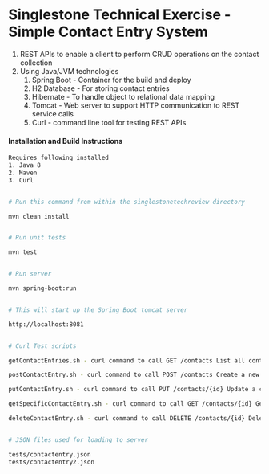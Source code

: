 
# Singlestone Technical Exercise - Simple Contact Entry System

1. REST APIs to enable a client to perform CRUD operations on the contact collection
2. Using Java/JVM technologies
    1. Spring Boot - Container for the build and deploy
    2. H2 Database - For storing contact entries
    3. Hibernate - To handle object to relational data mapping
    4. Tomcat - Web server to support HTTP communication to REST service calls
    5. Curl - command line tool for testing REST APIs
 
   
#### Installation and Build Instructions
```sh
Requires following installed
1. Java 8
2. Maven
3. Curl


# Run this command from within the singlestonetechreview directory

mvn clean install


# Run unit tests

mvn test


# Run server

mvn spring-boot:run


# This will start up the Spring Boot tomcat server

http://localhost:8081


# Curl Test scripts 

getContactEntries.sh - curl command to call GET /contacts List all contacts

postContactEntry.sh - curl command to call POST /contacts Create a new contact

putContactEntry.sh - curl command to call PUT /contacts/{id} Update a contact

getSpecificContactEntry.sh - curl command to call GET /contacts/{id} Get a specific contact

deleteContactEntry.sh - curl command to call DELETE /contacts/{id} Delete a contact


# JSON files used for loading to server

tests/contactentry.json
tests/contactentry2.json

```
